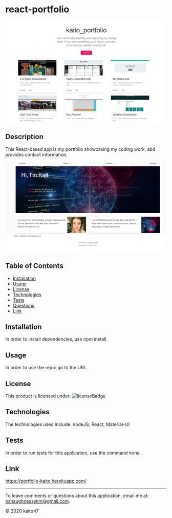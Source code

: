# react-portfolio

![portfolio](https://github.com/kaito47/react_portfolio/blob/master/public/portfolioPage.png)

## Description 

This React-based app is my portfolio showcasing my coding work, abd provides contact information. 

![contact](https://github.com/kaito47/react_portfolio/blob/master/public/mainPage.png)

## Table of Contents
* [Installation](#installation)
* [Usage](#usage)
* [License](#license)
* [Technologies](#technologies)
* [Tests](#tests)
* [Questions](#email)
* [Link](#link)

## Installation 

In order to install dependencies, use npm install.
    
## Usage

In order to use the repo: go to the URL. 

## License

This product is licensed under: ![licenseBadge](https://img.shields.io/badge/badge-none-brightgreen)

## Technologies

The technologies used include: nodeJS, React, Material-UI 

## Tests

In order to run tests for this application, use the command none.

## Link

https://portfolio-kaito.herokuapp.com/

----
To leave comments or questions about this application, email me at: oshaughnessykm@gmail.com.

© 2020 kaito47